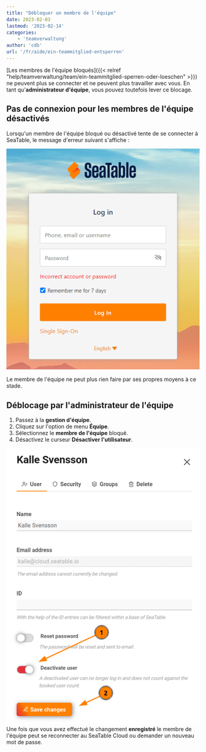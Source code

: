 ```yaml
---
title: "Débloquer un membre de l'équipe"
date: 2023-02-03
lastmod: '2023-02-14'
categories:
    - 'teamverwaltung'
author: 'cdb'
url: '/fr/aide/ein-teammitglied-entsperren'
---
```


[Les membres de l'équipe bloqués]({{< relref "help/teamverwaltung/team/ein-teammitglied-sperren-oder-loeschen" >}}) ne peuvent plus se connecter et ne peuvent plus travailler avec vous. En tant qu'**administrateur d'équipe**, vous pouvez toutefois lever ce blocage.

## Pas de connexion pour les membres de l'équipe désactivés

Lorsqu'un membre de l'équipe bloqué ou désactivé tente de se connecter à SeaTable, le message d'erreur suivant s'affiche :

![Bloquer le compte d'un membre - Message d'erreur lors de la connexion](images/Fehlermeldung-Account-sperren.png)

Le membre de l'équipe ne peut plus rien faire par ses propres moyens à ce stade.

## Déblocage par l'administrateur de l'équipe

1. Passez à la **gestion d'équipe**.
2. Cliquez sur l'option de menu **Équipe**.
3. Sélectionnez le **membre de l'équipe** bloqué.
4. Désactivez le curseur **Désactiver l'utilisateur**.

![Réactiver l'utilisateur désactivé.](images/enable-disabled-user.png)  
Une fois que vous avez effectué le changement **enregistré** le membre de l'équipe peut se reconnecter au SeaTable Cloud ou demander un nouveau mot de passe.
